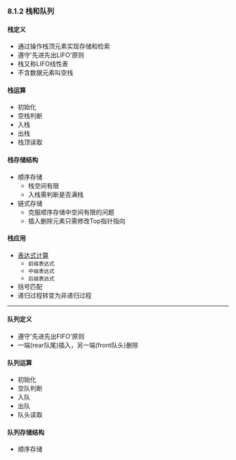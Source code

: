 ### 8.1.2 栈和队列
#### 栈定义
  + 通过操作栈顶元素实现存储和检索
  + 遵守'先进先出LIFO'原则
  + 栈又称LIFO线性表
  + 不含数据元素叫空栈
#### 栈运算
  + 初始化
  + 空栈判断
  + 入栈
  + 出栈
  + 栈顶读取
#### 栈存储结构
  + 顺序存储
    + 栈空间有限
    + 入栈需判断是否满栈
  + 链式存储
    + 克服顺序存储中空间有限的问题
    + 插入删除元素只需修改Top指针指向
#### 栈应用
  + [表达式计算](https://github.com/flysafely/Software-Design-Engineer-Note/blob/master/%E7%AC%AC%E5%85%AB%E7%AB%A0-%E6%95%B0%E6%8D%AE%E7%BB%93%E6%9E%84/8.1-%E7%BA%BF%E6%80%A7%E7%BB%93%E6%9E%84/8.1.2-%E6%A0%88%E5%92%8C%E9%98%9F%E5%88%97/%E8%A1%A8%E8%BE%BE%E5%BC%8F%E8%BF%90%E7%AE%97.md)
    + `前缀表达式`
    + `中缀表达式`
    + `后缀表达式`
  + 括号匹配
  + 递归过程转变为非递归过程
---
#### 队列定义
  + 遵守'先进先出FIFO'原则
  + 一端(rear队尾)插入，另一端(front队头)删除
#### 队列运算
  + 初始化
  + 空队判断
  + 入队
  + 出队
  + 队头读取
#### 队列存储结构
  + 顺序存储
  
